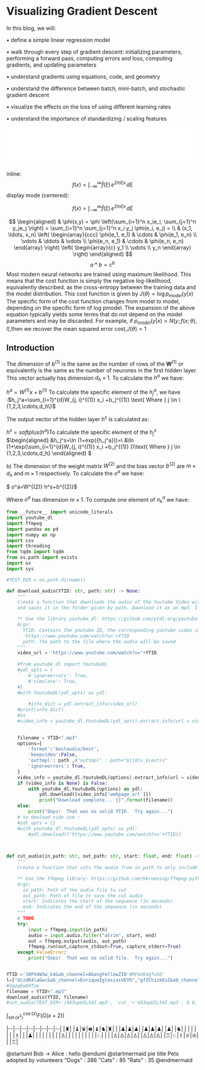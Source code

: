 # Visualizing Gradient Descent

In this blog, we will:

• define a simple linear regression model

• walk through every step of gradient descent: initializing parameters,
performing a forward pass, computing errors and loss, computing gradients,
and updating parameters

• understand gradients using equations, code, and geometry

• understand the difference between batch, mini-batch, and stochastic gradient
descent

• visualize the effects on the loss of using different learning rates

• understand the importance of standardizing / scaling features

 <iframe src="/assets/Chapter00.html"
 onload='javascript:(function(o){o.style.height=o.contentWindow.document.body.scrollHeight+"px";}(this));'  style="height:100px;width:100%;border:none;overflow:hidden;">
 </iframe>

inline: $$f(x) = \int_{-\infty}^\infty \hat f(\xi)\,e^{2 \pi i \xi x} \,d\xi$$
display mode (centered):

$$f(x) = \int_{-\infty}^\infty \hat f(\xi)\,e^{2 \pi i \xi x} \,d\xi$$

$$
\begin{aligned}
  & \phi(x,y) = \phi \left(\sum_{i=1}^n x_ie_i, \sum_{j=1}^n y_je_j \right)
  = \sum_{i=1}^n \sum_{j=1}^n x_i y_j \phi(e_i, e_j) = \\
  & (x_1, \ldots, x_n) \left( \begin{array}{ccc}
      \phi(e_1, e_1) & \cdots & \phi(e_1, e_n) \\
      \vdots & \ddots & \vdots \\
      \phi(e_n, e_1) & \cdots & \phi(e_n, e_n)
    \end{array} \right)
  \left( \begin{array}{c}
      y_1 \\
      \vdots \\
      y_n
    \end{array} \right)
\end{aligned}
$$
$$ a * b = c ^ b $$
Most modern neural networks are trained using maximum likelihood. This means
that the cost function is simply the negative log-likelihood, equivalently described.
as the cross-entropy between the training data and the model distribution. This
cost function is given by $J(θ) = \log p_{model}(y | x)$
The specific form of the cost function changes from model to model, depending
on the specific form of log pmodel. The expansion of the above equation typically
yields some terms that do not depend on the model parameters and may be
discarded. For example, if $p_{model}(y | x) = N(y; f(x; θ), I)$,then we recover the mean squared error cost,$J(θ) = 1$

## Introduction

The dimension of $b^{(1)}$ is the same as the number of rows of the
$\mathbf{W}^{(1)}$ or equivalently is the same as the number of neurones in the first hidden layer. This vector actually has dimension
$d_h \times 1$. To calculate the $h^a$ we have:

$h^a=W^{(1)} x+b^{(1)}$ To calculate the specific element of the
$h_j^a$, we have :$h_j^a=\sum_{i=1}^{d}W_{j, i}^{(1)} x_i +b_j^{(1)} \text{ Where } j \in \{1,2,3,\cdots,d_h\}$

The output vector of the hidden layer $h^s$ is calculated as:

$h^s=softplus(h^a)$To calculate the specific element of the $h_j^s$
$\begin{aligned}
&h_j^s=\ln (1+exp({h_j^a}))=\\
&\ln (1+\exp(\sum_{i=1}^{d}W_{j, i}^{(1)} x_i +b_j^{(1)} ))\text{ Where } j \in \{1,2,3,\cdots,d_h\}
\end{aligned}
$

b\) The dimension of the weight matrix $W^{(2)}$ and the bias vector
$b^{(2)}$ are $m \times d_h$ and $m \times 1$ respectively.
To calculate the $o^a$ we have:

$
o^a=W^{(2)} h^s+b^{(2)}$

 Where $o^a$
has dimension $m \times 1$.
To compute one element of $o_k^a$ we have:

```python
from __future__ import unicode_literals
import youtube_dl
import ffmpeg
import pandas as pd
import numpy as np
import csv
import threading
from tqdm import tqdm
from os.path import exists
import os
import sys

#TEST_DIR = os.path.dirname()

def download_audio(YTID: str, path: str) -> None:
    """
    Create a function that downloads the audio of the Youtube Video with a given ID
    and saves it in the folder given by path. Download it as an mp3. If there is a problem downloading the file, handle the exception. If a file at `path` exists, the function should return without attempting to download it again.

    ** Use the library youtube_dl: https://github.com/ytdl-org/youtube-dl/ **
    Args:
      YTID: Contains the youtube ID, the corresponding youtube video can be found at
      'https://www.youtube.com/watch?v='+YTID
      path: The path to the file where the audio will be saved
    """
    video_url = 'https://www.youtube.com/watch?v='+YTID
  
    #from youtube_dl import YoutubeDL
    #ydl_opts = {
        #'ignoreerrors': True,
        #'simulate': True,
    #}   
    #with YoutubeDL(ydl_opts) as ydl:
      
        #info_dict = ydl.extract_info(video_url)
    #print(info_dict)
    #xx
    #video_info = youtube_dl.YoutubeDL(ydl_opts).extract_info(url = video_url,download=False)

  
    filename = YTID+".mp3"
    options={
        'format':'bestaudio/best',
        'keepvideo':False,
        'outtmpl': path ,#"outtmpl" : path+"$(id)s.$(ext)s" 
        'ignoreerrors': True,
    }
    video_info = youtube_dl.YoutubeDL(options).extract_info(url = video_url,download=False)
    if (video_info is None) is False:
        with youtube_dl.YoutubeDL(options) as ydl:
            ydl.download([video_info['webpage_url']])
            print("Download complete... {}".format(filename))  
    else:
        print("Oops!  That was no valid YTID.  Try again...")
    # to dowload vido use :
    #ydl_opts = {}   
    #with youtube_dl.YoutubeDL(ydl_opts) as ydl:
        #ydl.download(['https://www.youtube.com/watch?v='+YTID])   
  


def cut_audio(in_path: str, out_path: str, start: float, end: float) -> None:
    """
    Create a function that cuts the audio from in_path to only include the segment from start to end and saves it to out_path.

    ** Use the ffmpeg library: https://github.com/kkroening/ffmpeg-python
    Args:
      in_path: Path of the audio file to cut
      out_path: Path of file to save the cut audio
      start: Indicates the start of the sequence (in seconds)
      end: Indicates the end of the sequence (in seconds)
    """
    # TODO
    try:
        input = ffmpeg.input(in_path)
        audio = input.audio.filter("atrim", start, end)
        out = ffmpeg.output(audio, out_path)
        ffmpeg.run(out,capture_stdout=True, capture_stderr=True)
    except ValueError:
        print("Oops!  That was no valid file.  Try again...")


```

```python

YTID ='30PV4W3w_k4&ab_channel=AbangYellowZIN'#RFeU64gTvGQ'
l=["dczdR4laGwc&ab_channel=EnriqueIglesiasVEVO","gfZChizkEuI&ab_channel=RapSamurai"]
#VqzpEw69Tze
filename = YTID+".mp3"
download_audio(YTID, filename)
#cut_audio(TEST_DIR+'/4X3upUSL54I.mp3', 'cut_'+'4X3upUSL54I.mp3', 0.0, 10.0)
```

$\int_{\sin(x^2)}^{\cos(x)}F(G(x+2))$

|--|--|--|--|--|--|--|--|
|♜| |♝|♛|♚|♝|♞|♜|
| |♟|♟|♟| |♟|♟|♟|
|♟| |♞| | | | | |
| |♗| | |♟| | | |
| | | | |♙| | | |
| | | | | |♘| | |
|♙|♙|♙|♙| |♙|♙|♙|
|♖|♘|♗|♕|♔| | |♖|

@startuml
Bob -> Alice : hello
@enduml
@startmermaid
pie title Pets adopted by volunteers
  "Dogs" : 386
  "Cats" : 85
  "Rats" : 35
@endmermaid
